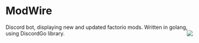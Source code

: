 # ModWire
Discord bot, displaying new and updated factorio mods.
Written in golang, using DiscordGo library.
<img align="right" src="http://modwire.xyz/modwire-512outlined.png">
